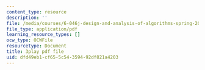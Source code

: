 ```yaml
---
content_type: resource
description: ''
file: /media/courses/6-046j-design-and-analysis-of-algorithms-spring-2015/dfd49eb1cf655c54359492df821a4203_NzgFUwOaoIw.pdf
file_type: application/pdf
learning_resource_types: []
ocw_type: OCWFile
resourcetype: Document
title: 3play pdf file
uid: dfd49eb1-cf65-5c54-3594-92df821a4203
---
```

